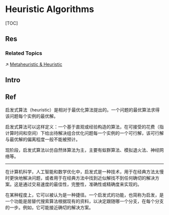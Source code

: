 # Heuristic Algorithms

[TOC]



## Res
### Related Topics
↗ [Metaheuristic & Heuristic](../../../../🧮%20Mathematics/🧑‍🦯‍➡️%20Operations%20Research%20(OR)/Mathematical%20Optimization/Metaheuristic%20&%20Heuristic/Metaheuristic%20&%20Heuristic.md)



## Intro



## Ref
[什么是启发式算法？ – Heuristic - mwdesign的文章 - 知乎]: https://zhuanlan.zhihu.com/p/618801689

启发式算法（heuristic）是相对于最优化算法提出的。一个问题的最优算法求得该问题每个实例的最优解。

启发式算法可以这样定义：一个基于直观或经验构造的算法，在可接受的花费（指计算时间和空间）下给出待解决组合优化问题每一个实例的一个可行解，该可行解与最优解的偏离程度一般不能被预计。

现阶段，启发式算法以仿自然体算法为主，主要有蚁群算法、模拟退火法、神经网络等。

---
在计算机科学，人工智能和数学优化中，启发式是一种技术，用于在经典方法太慢时更快地解决问题，或者用于在经典方法中找到近似解找不到任何确切的解决方案。这是通过交易速度的最佳性，完整性，准确性或精确度来实现的。

在某种程度上，它可以被认为是一种捷径。一个启发式的功能，也简称为启发，是一个功能是居替代搜索算法根据现有的资料，以决定跟随哪一个分支，在每个分支的一步。例如，它可能接近确切的解决方案。
